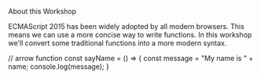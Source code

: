 About this Workshop

ECMAScript 2015 has been widely adopted by all modern browsers. This means we can use a more concise way to write functions. In this workshop we'll convert some traditional functions into a more modern syntax.

// arrow function
const sayName = () => {
    const message = "My name is " + name;
    console.log(message);
}

